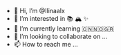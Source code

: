 - 👋 Hi, I’m @Ilinaalx
- 👀 I’m interested in 📚 🏔️ ✨
- 🌱 I’m currently learning 🇨🇳🇳🇴🇬🇷
- 💞️ I’m looking to collaborate on ...
- 📫 How to reach me ...

<!---
Ilinaalx/Ilinaalx is a ✨ special ✨ repository because its `README.md` (this file) appears on your GitHub profile.
You can click the Preview link to take a look at your changes.
--->
